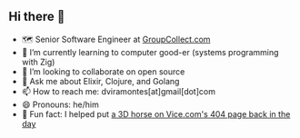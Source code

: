 ## Hi there 👋

- 🗺️ Senior Software Engineer at [GroupCollect.com](https://groupcollect.com/)
- 🌱 I’m currently learning to computer good-er (systems programming with Zig)
- 👯 I’m looking to collaborate on open source
- 💬 Ask me about Elixir, Clojure, and Golang
- 📫 How to reach me: dviramontes[at]gmail[dot]com
- 😄 Pronouns: he/him
- 🐴 Fun fact: I helped put [a 3D horse on Vice.com's 404 page back in the day](https://www.vice.com/en/article/youll-never-look-at-a-404-error-page-again-the-same-after-this/)
